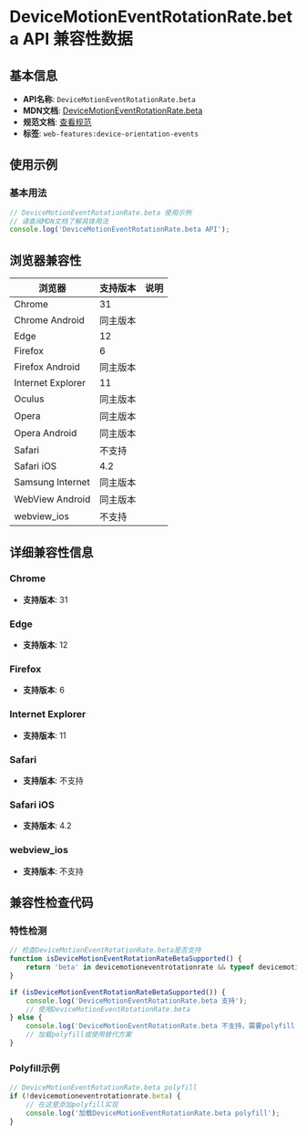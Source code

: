 # DeviceMotionEventRotationRate.beta API 兼容性数据

## 基本信息

- **API名称**: `DeviceMotionEventRotationRate.beta`
- **MDN文档**: [DeviceMotionEventRotationRate.beta](https://developer.mozilla.org/docs/Web/API/DeviceMotionEventRotationRate/beta)
- **规范文档**: [查看规范](https://w3c.github.io/deviceorientation/#dom-devicemotioneventrotationrate-beta)
- **标签**: `web-features:device-orientation-events`

## 使用示例

### 基本用法

```javascript
// DeviceMotionEventRotationRate.beta 使用示例
// 请查阅MDN文档了解具体用法
console.log('DeviceMotionEventRotationRate.beta API');
```

## 浏览器兼容性

| 浏览器 | 支持版本 | 说明 |
|--------|----------|------|
| Chrome | 31 |  |
| Chrome Android | 同主版本 |  |
| Edge | 12 |  |
| Firefox | 6 |  |
| Firefox Android | 同主版本 |  |
| Internet Explorer | 11 |  |
| Oculus | 同主版本 |  |
| Opera | 同主版本 |  |
| Opera Android | 同主版本 |  |
| Safari | 不支持 |  |
| Safari iOS | 4.2 |  |
| Samsung Internet | 同主版本 |  |
| WebView Android | 同主版本 |  |
| webview_ios | 不支持 |  |

## 详细兼容性信息

### Chrome

- **支持版本**: 31

### Edge

- **支持版本**: 12

### Firefox

- **支持版本**: 6

### Internet Explorer

- **支持版本**: 11

### Safari

- **支持版本**: 不支持

### Safari iOS

- **支持版本**: 4.2

### webview_ios

- **支持版本**: 不支持

## 兼容性检查代码

### 特性检测

```javascript
// 检查DeviceMotionEventRotationRate.beta是否支持
function isDeviceMotionEventRotationRateBetaSupported() {
    return 'beta' in devicemotioneventrotationrate && typeof devicemotioneventrotationrate.beta === 'function';
}

if (isDeviceMotionEventRotationRateBetaSupported()) {
    console.log('DeviceMotionEventRotationRate.beta 支持');
    // 使用DeviceMotionEventRotationRate.beta
} else {
    console.log('DeviceMotionEventRotationRate.beta 不支持，需要polyfill');
    // 加载polyfill或使用替代方案
}
```

### Polyfill示例

```javascript
// DeviceMotionEventRotationRate.beta polyfill
if (!devicemotioneventrotationrate.beta) {
    // 在这里添加polyfill实现
    console.log('加载DeviceMotionEventRotationRate.beta polyfill');
}
```

